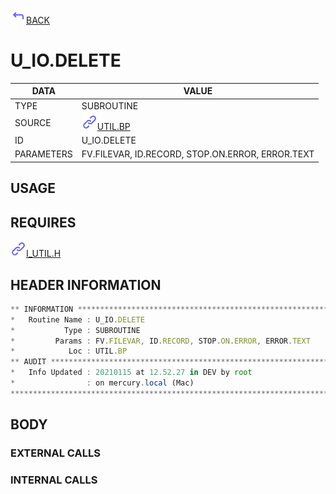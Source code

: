 <img src="../.resources/themes/unicons-line-6563ff/corner-up-left-alt.svg" alt="BACK" width="25" />[BACK](../DOCS/UTIL.BP.md)  
# U_IO.DELETE  
|DATA|VALUE|
| --- | --- |
|TYPE|SUBROUTINE|
|SOURCE|<img src="../.resources/themes/unicons-line-6563ff/link.svg" alt="UTIL.BP" width="25" />[UTIL.BP](../DOCS/UTIL.BP.md)|
|ID|U_IO.DELETE|
|PARAMETERS|FV.FILEVAR, ID.RECORD, STOP.ON.ERROR, ERROR.TEXT|
    
## USAGE  
  
## REQUIRES  
<img src="../.resources/themes/unicons-line-6563ff/link.svg" alt="I_UTIL.H" width="25" />[I_UTIL.H](../DOCS.PAGE/I_UTIL.H.md)  
    
## HEADER INFORMATION  
```javascript
** INFORMATION ****************************************************************
*   Routine Name : U_IO.DELETE
*           Type : SUBROUTINE
*         Params : FV.FILEVAR, ID.RECORD, STOP.ON.ERROR, ERROR.TEXT
*            Loc : UTIL.BP
** AUDIT **********************************************************************
*   Info Updated : 20210115 at 12.52.27 in DEV by root
*                : on mercury.local (Mac)
*******************************************************************************

```
## BODY  
### EXTERNAL CALLS  
### INTERNAL CALLS  
  
